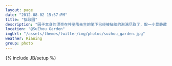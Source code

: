 ```yaml
---
layout: page
date: "2012-08-02 15:57:PM"
title: "拙政园"
description: "园子本身的漂亮在叶圣陶先生的笔下已经被描绘的淋漓尽致了，取一小景静藏于心"
location: "@SuZhou Garden"
imgUrl: "/assets/themes/twitter/img/photos/suzhou_garden.jpg"
weather: Rianing
group: photo
---
```

{% include JB/setup %}
